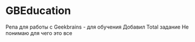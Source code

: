 # GBEducation
Репа для работы с Geekbrains - для обучения
Добавил Total задание
Не понимаю для чего это все
